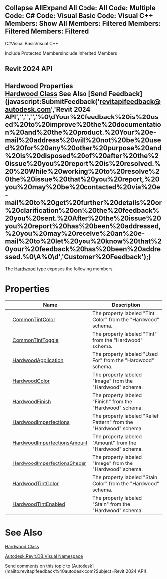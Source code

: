 ﻿

Collapse AllExpand All Code: All Code: Multiple Code: C# Code: Visual Basic Code: Visual C++  Members: Show All Members: Filtered Members: Filtered Members: Filtered   
---  
  
C#Visual BasicVisual C++

Include Protected MembersInclude Inherited Members

Revit 2024 API  
---  
Hardwood Properties  
[Hardwood Class](8863f7b6-bf52-9b0b-430d-1c11f3871fed.md) See Also [Send Feedback](javascript:SubmitFeedback\('revitapifeedback@autodesk.com','Revit 2024 API','','','','%0\\dYour%20feedback%20is%20used%20to%20improve%20the%20documentation%20and%20the%20product.%20Your%20e-mail%20address%20will%20not%20be%20used%20for%20any%20other%20purpose%20and%20is%20disposed%20of%20after%20the%20issue%20you%20report%20is%20resolved.%20%20While%20working%20to%20resolve%20the%20issue%20that%20you%20report,%20you%20may%20be%20contacted%20via%20e-mail%20to%20get%20further%20details%20or%20clarification%20on%20the%20feedback%20you%20sent.%20After%20the%20issue%20you%20report%20has%20been%20addressed,%20you%20may%20receive%20an%20e-mail%20to%20let%20you%20know%20that%20your%20feedback%20has%20been%20addressed.%0\\A%0\\d','Customer%20Feedback'\);)  
---  
  
The [Hardwood](8863f7b6-bf52-9b0b-430d-1c11f3871fed.md) type exposes the following members.

# Properties

|  | Name | Description |
| --- | --- | --- |
|  | [CommonTintColor](1481d882-a5ab-784d-9b91-001600e51a7b.md) | The property labeled "Tint Color" from the "Hardwood" schema. |
|  | [CommonTintToggle](0102b5ea-add6-e718-e890-2032fed8064e.md) | The property labeled "Tint" from the "Hardwood" schema. |
|  | [HardwoodApplication](c6c4daa3-1da4-fd4a-3922-5b60af77f458.md) | The property labeled "Used For" from the "Hardwood" schema. |
|  | [HardwoodColor](22ef96b7-ec16-4e43-695c-1c76f2960b43.md) | The property labeled "Image" from the "Hardwood" schema. |
|  | [HardwoodFinish](11e71147-9fbe-c5b0-0e21-8d39cf375ce3.md) | The property labeled "Finish" from the "Hardwood" schema. |
|  | [HardwoodImperfections](48fb092c-a982-fc30-b6ed-839a462ca029.md) | The property labeled "Relief Pattern" from the "Hardwood" schema. |
|  | [HardwoodImperfectionsAmount](ecfb176e-01e5-5ce8-b837-d1fba94918b1.md) | The property labeled "Amount" from the "Hardwood" schema. |
|  | [HardwoodImperfectionsShader](658c0e82-29d0-c69a-8ab6-6bdcfabf3dda.md) | The property labeled "Image" from the "Hardwood" schema. |
|  | [HardwoodTintColor](c95f4e64-240b-788f-bd49-097338bfc812.md) | The property labeled "Stain Color" from the "Hardwood" schema. |
|  | [HardwoodTintEnabled](c5465635-9383-42a2-cf42-841a0024f904.md) | The property labeled "Stain" from the "Hardwood" schema. |
  
# See Also

[Hardwood Class](8863f7b6-bf52-9b0b-430d-1c11f3871fed.md)

[Autodesk.Revit.DB.Visual Namespace](f5a10581-6ac2-be19-0e32-f87d05bc8b83.md)

Send comments on this topic to [Autodesk](mailto:revitapifeedback%40autodesk.com?Subject=Revit 2024 API)